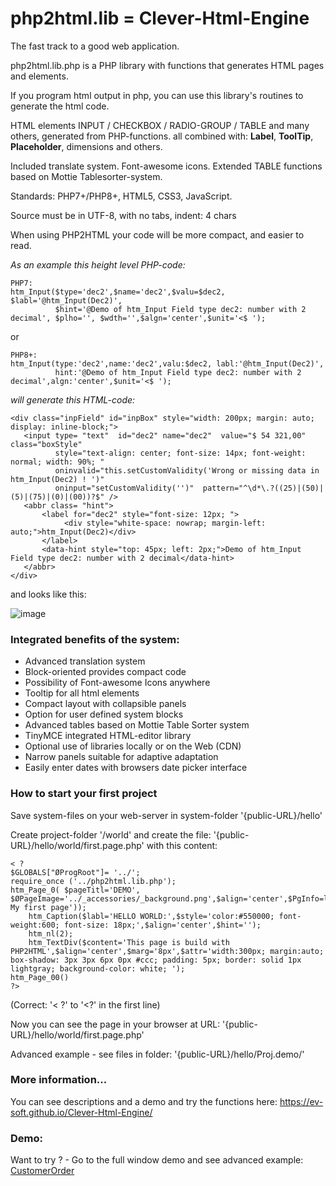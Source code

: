 # php2html.lib = Clever-Html-Engine
The fast track to a good web application.

php2html.lib.php is a PHP library with functions that generates HTML pages and elements.

If you program html output in php, you can use this library's routines to generate the html code.
	
HTML elements INPUT / CHECKBOX / RADIO-GROUP / TABLE and many others, generated from PHP-functions.
all combined with: **Label**, **ToolTip**, **Placeholder**, dimensions and others.

Included translate system. Font-awesome icons.
Extended TABLE functions based on Mottie Tablesorter-system.
	
Standards: PHP7+/PHP8+, HTML5, CSS3, JavaScript.

Source must be in UTF-8, with no tabs, indent: 4 chars

When using PHP2HTML your code will be more compact, and easier to read.

<i>As an example this height level PHP-code:</i>

	PHP7:
    htm_Input($type='dec2',$name='dec2',$valu=$dec2, $labl='@htm_Input(Dec2)',
              $hint='@Demo of htm_Input Field type dec2: number with 2 decimal', $plho='', $wdth='',$algn='center',$unit='<$ ');
or

	PHP8+:
    htm_Input(type:'dec2',name:'dec2',valu:$dec2, labl:'@htm_Input(Dec2)',
              hint:'@Demo of htm_Input Field type dec2: number with 2 decimal',algn:'center',$unit='<$ ');


<i>will generate this HTML-code:</i>

    <div class="inpField" id="inpBox" style="width: 200px; margin: auto; display: inline-block;">
       <input type= "text"  id="dec2" name="dec2"  value="$ 54 321,00"  class="boxStyle"
              style="text-align: center; font-size: 14px; font-weight: normal; width: 90%; " 
              oninvalid="this.setCustomValidity('Wrong or missing data in htm_Input(Dec2) ! ')" 
              oninput="setCustomValidity('')"  pattern="^\d*\.?((25)|(50)|(5)|(75)|(0)|(00))?$" />
       <abbr class= "hint">
           <label for="dec2" style="font-size: 12px; ">
                <div style="white-space: nowrap; margin-left:   auto;">htm_Input(Dec2)</div>
           </label>
           <data-hint style="top: 45px; left: 2px;">Demo of htm_Input Field type dec2: number with 2 decimal</data-hint>
       </abbr>
    </div>

and looks like this:

![image](https://user-images.githubusercontent.com/21997911/131254454-3198a243-a1c3-4238-abe7-2fe46b232fc0.png)


<h3><b>Integrated benefits of the system:</b></h3>
<ul>
<li>Advanced translation system</li>
<li>Block-oriented provides compact code</li>
<li>Possibility of Font-awesome Icons anywhere</li>
<li>Tooltip for all html elements</li>
<li>Compact layout with collapsible panels</li>
<li>Option for user defined system blocks</li>
<li>Advanced tables based on Mottie Table Sorter system</li>
<li>TinyMCE integrated HTML-editor library</li>
<li>Optional use of libraries locally or on the Web (CDN)</li>
<li>Narrow panels suitable for adaptive adaptation</li>
<li>Easily enter dates with browsers date picker interface</li>
</ul>

<h3><b>How to start your first project</b></h3>

Save system-files on your web-server in system-folder '{public-URL}/hello'

Create project-folder '/world' and create the file: '{public-URL}/hello/world/first.page.php' with this content:
<pre><code>< ? 
$GLOBALS["ØProgRoot"]= '../';
require_once ('../php2html.lib.php');
htm_Page_0( $pageTitl='DEMO', $ØPageImage='../_accessories/_background.png',$align='center',$PgInfo=lang('@PHP2HTML: My first page'));
    htm_Caption($labl='HELLO WORLD:',$style='color:#550000; font-weight:600; font-size: 18px;',$align='center',$hint='');
    htm_nl(2);
    htm_TextDiv($content='This page is build with PHP2HTML',$align='center',$marg='8px',$attr='width:300px; margin:auto; box-shadow: 3px 3px 6px 0px #ccc; padding: 5px; border: solid 1px lightgray; background-color: white; ');
htm_Page_00()
?>
</code></pre>
(Correct: '< ?' to '<?' in the first line)

Now you can see the page in your browser at URL: '{public-URL}/hello/world/first.page.php'

Advanced example - see files in folder: '{public-URL}/hello/Proj.demo/'
 
<h3><b>More information...</b></h3>

You can see descriptions and a demo and try the functions here: https://ev-soft.github.io/Clever-Html-Engine/


<h3><b>Demo:</b></h3>

Want to try ? - Go to the full window demo and see advanced example: [CustomerOrder](https://ev-soft.work/p2h/v1.2.2/Proj.demo/CustomerOrder.page.php)
